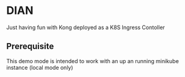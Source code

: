 # DIAN

Just having fun with Kong deployed as a K8S Ingress Contoller

## Prerequisite

This demo mode is intended to work with an up an running minikube instance (local mode only)
